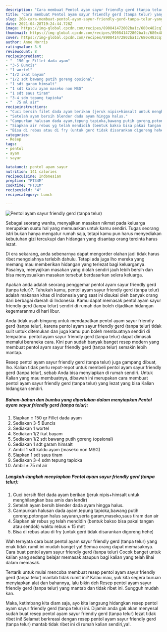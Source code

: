 ```yaml
---
description: "Cara membuat Pentol ayam sayur friendly gerd (tanpa telur) yang nikmat Untuk Jualan"
title: "Cara membuat Pentol ayam sayur friendly gerd (tanpa telur) yang nikmat Untuk Jualan"
slug: 268-cara-membuat-pentol-ayam-sayur-friendly-gerd-tanpa-telur-yang-nikmat-untuk-jualan
date: 2021-04-28T19:24:44.728Z
image: https://img-global.cpcdn.com/recipes/890841472802ba1c/680x482cq70/pentol-ayam-sayur-friendly-gerd-tanpa-telur-foto-resep-utama.jpg
thumbnail: https://img-global.cpcdn.com/recipes/890841472802ba1c/680x482cq70/pentol-ayam-sayur-friendly-gerd-tanpa-telur-foto-resep-utama.jpg
cover: https://img-global.cpcdn.com/recipes/890841472802ba1c/680x482cq70/pentol-ayam-sayur-friendly-gerd-tanpa-telur-foto-resep-utama.jpg
author: Anne Norris
ratingvalue: 3.9
reviewcount: 8
recipeingredient:
- "  150 gr Fillet dada ayam"
- "3-5 Buncis"
- "1 wortel"
- "1/2 ikat bayam"
- "1/2 sdt bawang putih goreng opsional"
- "1 sdt garam himsalt"
- "1 sdt kaldu ayam maseko non MSG"
- "1 sdt saus tiram"
- "3-4 sdm tepung tapioka"
- "  75 ml air"
recipeinstructions:
- "Cuci bersih filet dada ayam berikan (jeruk nipis+himsalt untuk menghilangkan bau amis dan lendir)"
- "Setelah ayam bersih blender dada ayam hingga halus."
- "Campurkan halusan dada ayam,tepung tapioka,bawang putih goreng,potongan halus sayuran,serta garam,maseko,saus tiram dan air"
- "Siapkan air rebus yg telah mendidih (bentuk bakso bisa pakai tangan atau sendok) waktu rebus ± 15 mnt"
- "Bisa di rebus atau di fry (untuk gerd tidak disarankan digoreng hehe)"
categories:
- Resep
tags:
- pentol
- ayam
- sayur

katakunci: pentol ayam sayur 
nutrition: 141 calories
recipecuisine: Indonesian
preptime: "PT34M"
cooktime: "PT31M"
recipeyield: "4"
recipecategory: Lunch

---
```



![Pentol ayam sayur friendly gerd (tanpa telur)](https://img-global.cpcdn.com/recipes/890841472802ba1c/680x482cq70/pentol-ayam-sayur-friendly-gerd-tanpa-telur-foto-resep-utama.jpg)

Sebagai seorang wanita, menyajikan masakan nikmat pada keluarga merupakan suatu hal yang memuaskan untuk kamu sendiri. Tugas seorang istri bukan hanya mengatur rumah saja, tetapi kamu pun harus menyediakan kebutuhan gizi tercukupi dan hidangan yang disantap orang tercinta harus lezat.

Di era  sekarang, anda sebenarnya dapat mengorder olahan jadi tidak harus ribet mengolahnya terlebih dahulu. Tetapi ada juga lho mereka yang memang mau memberikan hidangan yang terlezat bagi keluarganya. Pasalnya, menyajikan masakan yang diolah sendiri jauh lebih bersih dan bisa menyesuaikan masakan tersebut berdasarkan selera keluarga. 



Apakah anda adalah seorang penggemar pentol ayam sayur friendly gerd (tanpa telur)?. Tahukah kamu, pentol ayam sayur friendly gerd (tanpa telur) adalah makanan khas di Indonesia yang saat ini disukai oleh banyak orang dari berbagai daerah di Indonesia. Kamu dapat memasak pentol ayam sayur friendly gerd (tanpa telur) sendiri di rumah dan boleh dijadikan hidangan kegemaranmu di hari libur.

Anda tidak usah bingung untuk mendapatkan pentol ayam sayur friendly gerd (tanpa telur), karena pentol ayam sayur friendly gerd (tanpa telur) tidak sulit untuk ditemukan dan juga kamu pun boleh membuatnya sendiri di tempatmu. pentol ayam sayur friendly gerd (tanpa telur) dapat dimasak memalui beraneka cara. Kini pun sudah banyak banget resep modern yang membuat pentol ayam sayur friendly gerd (tanpa telur) semakin lebih mantap.

Resep pentol ayam sayur friendly gerd (tanpa telur) juga gampang dibuat, lho. Kalian tidak perlu repot-repot untuk membeli pentol ayam sayur friendly gerd (tanpa telur), sebab Anda bisa menyiapkan di rumah sendiri. Untuk Kalian yang mau membuatnya, dibawah ini merupakan cara membuat pentol ayam sayur friendly gerd (tanpa telur) yang lezat yang bisa Kalian hidangkan sendiri.

<!--inarticleads1-->

##### Bahan-bahan dan bumbu yang diperlukan dalam menyiapkan Pentol ayam sayur friendly gerd (tanpa telur):

1. Siapkan  ± 150 gr Fillet dada ayam
1. Sediakan 3-5 Buncis
1. Sediakan 1 wortel
1. Sediakan 1/2 ikat bayam
1. Sediakan 1/2 sdt bawang putih goreng (opsional)
1. Sediakan 1 sdt garam himsalt
1. Ambil 1 sdt kaldu ayam (maseko non MSG)
1. Siapkan 1 sdt saus tiram
1. Sediakan 3-4 sdm tepung tapioka
1. Ambil  ± 75 ml air




<!--inarticleads2-->

##### Langkah-langkah menyiapkan Pentol ayam sayur friendly gerd (tanpa telur):

1. Cuci bersih filet dada ayam berikan (jeruk nipis+himsalt untuk menghilangkan bau amis dan lendir)
1. Setelah ayam bersih blender dada ayam hingga halus.
1. Campurkan halusan dada ayam,tepung tapioka,bawang putih goreng,potongan halus sayuran,serta garam,maseko,saus tiram dan air
1. Siapkan air rebus yg telah mendidih (bentuk bakso bisa pakai tangan atau sendok) waktu rebus ± 15 mnt
1. Bisa di rebus atau di fry (untuk gerd tidak disarankan digoreng hehe)




Wah ternyata cara buat pentol ayam sayur friendly gerd (tanpa telur) yang enak tidak rumit ini mudah banget ya! Semua orang dapat memasaknya. Cara buat pentol ayam sayur friendly gerd (tanpa telur) Cocok banget untuk kalian yang sedang belajar memasak ataupun bagi kalian yang telah lihai dalam memasak.

Tertarik untuk mulai mencoba membuat resep pentol ayam sayur friendly gerd (tanpa telur) mantab tidak rumit ini? Kalau mau, yuk kita segera buruan menyiapkan alat dan bahannya, lalu bikin deh Resep pentol ayam sayur friendly gerd (tanpa telur) yang mantab dan tidak ribet ini. Sungguh mudah kan. 

Maka, ketimbang kita diam saja, ayo kita langsung hidangkan resep pentol ayam sayur friendly gerd (tanpa telur) ini. Dijamin anda gak akan menyesal sudah buat resep pentol ayam sayur friendly gerd (tanpa telur) lezat tidak ribet ini! Selamat berkreasi dengan resep pentol ayam sayur friendly gerd (tanpa telur) mantab tidak ribet ini di rumah kalian sendiri,ya!.

